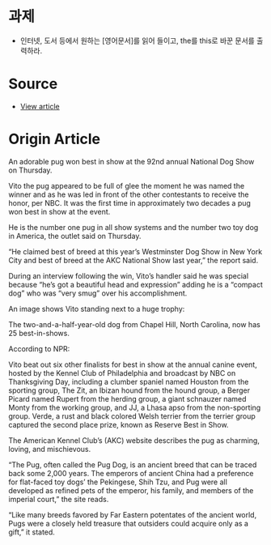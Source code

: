 # 과제

- 인터넷, 도서 등에서 원하는 [영어문서]를 읽어 들이고, the를 this로 바꾼 문서를 출력하라.

# Source

- <a href="https://www.breitbart.com/health/2024/11/29/watch-smug-pug-wins-best-in-show-at-annual-national-dog-show/" target="_blank">
  View article</a>

# Origin Article

An adorable pug won best in show at the 92nd annual National Dog Show on Thursday.

Vito the pug appeared to be full of glee the moment he was named the winner and as he was led in
front of the other contestants to receive the honor, per NBC. It was the first time in approximately
two decades a pug won best in show at the event.

He is the number one pug in all show systems and the number two toy dog in America, the outlet said
on Thursday.

“He claimed best of breed at this year’s Westminster Dog Show in New York City and best of breed at
the AKC National Show last year,” the report said.

During an interview following the win, Vito’s handler said he was special because “he’s got a
beautiful head and expression” adding he is a “compact dog” who was “very smug” over his
accomplishment.

An image shows Vito standing next to a huge trophy:

The two-and-a-half-year-old dog from Chapel Hill, North Carolina, now has 25 best-in-shows.

According to NPR:

Vito beat out six other finalists for best in show at the annual canine event, hosted by the Kennel
Club of Philadelphia and broadcast by NBC on Thanksgiving Day, including a clumber spaniel named
Houston from the sporting group, The Zit, an Ibizan hound from the hound group, a Berger Picard
named Rupert from the herding group, a giant schnauzer named Monty from the working group, and JJ, a
Lhasa apso from the non-sporting group. Verde, a rust and black colored Welsh terrier from the
terrier group captured the second place prize, known as Reserve Best in Show.

The American Kennel Club’s (AKC) website describes the pug as charming, loving, and mischievous.

“The Pug, often called the Pug Dog, is an ancient breed that can be traced back some 2,000 years.
The emperors of ancient China had a preference for flat-faced toy dogs’ the Pekingese, Shih Tzu, and
Pug were all developed as refined pets of the emperor, his family, and members of the imperial
court,” the site reads.

“Like many breeds favored by Far Eastern potentates of the ancient world, Pugs were a closely held
treasure that outsiders could acquire only as a gift,” it stated. 
